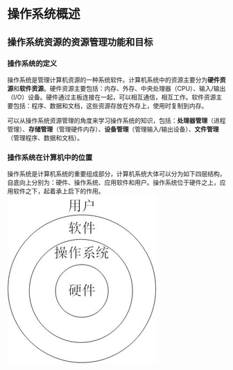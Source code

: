 # 操作系统概述

## 操作系统资源的资源管理功能和目标

### 操作系统的定义

操作系统是管理计算机资源的一种系统软件。计算机系统中的资源主要分为**硬件资源**和**软件资源**。硬件资源主要包括：内存、外存、中央处理器（CPU）、输入/输出（I/O）设备。硬件通过主板连接在一起，可以相互通信，相互工作。软件资源主要包括：程序、数据和文档，这些资源存放在外存上，使用时复制到内存。

可以从操作系统资源管理的角度来学习操作系统的知识，包括：**处理器管理**（进程管理）、**存储管理**（管理硬件内存）、**设备管理**（管理输入/输出设备）、**文件管理**（管理程序、数据和文档）。

### 操作系统在计算机中的位置

操作系统是计算机系统的重要组成部分，计算机系统大体可以分为如下四层结构，自底向上分别为：硬件、操作系统、应用软件和用户。操作系统位于硬件之上，应用软件之下，起着承上启下的作用。
![avatar](https://github.com/njustlcx/myJavaNote/blob/master/%E6%93%8D%E4%BD%9C%E7%B3%BB%E7%BB%9F/%E8%AE%A1%E7%AE%97%E6%9C%BA%E7%B3%BB%E7%BB%9F%E7%BB%93%E6%9E%84.jpg)

